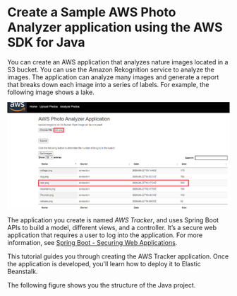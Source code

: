 #  Create a Sample AWS Photo Analyzer application using the AWS SDK for Java

You can create an AWS application that analyzes nature images located in a S3 bucket. You can use the Amazon Rekognition service to analyze the images. 
The application can analyze many images and generate a report that breaks down each image into a series of labels. 
For example, the following image shows a lake.

![AWS Photo Analyzer](images/photo1.png)

The application you create is named *AWS Tracker*, and uses Spring Boot APIs to build a model, different views, and a controller. It’s a secure web application that requires a user to log into the application. For more information, see [Spring Boot - Securing Web Applications](https://www.tutorialspoint.com/spring_boot/spring_boot_securing_web_applications.htm).

This tutorial guides you through creating the AWS Tracker application. Once the application is developed, you'll learn how to deploy it to Elastic Beanstalk.

The following figure shows you the structure of the Java project.


